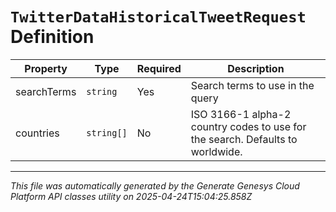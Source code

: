 # `TwitterDataHistoricalTweetRequest` Definition

| Property | Type | Required | Description |
|----------|------|----------|-------------|
| searchTerms | `string` | Yes | Search terms to use in the query |
| countries | `string[]` | No | ISO 3166-1 alpha-2 country codes to use for the search. Defaults to worldwide. |

---

*This file was automatically generated by the Generate Genesys Cloud Platform API classes utility on 2025-04-24T15:04:25.858Z*